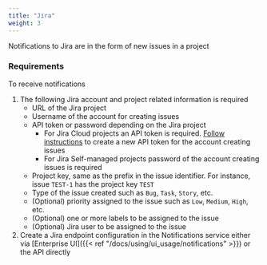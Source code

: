 ```yaml
---
title: "Jira"
weight: 3
---
```


Notifications to Jira are in the form of new issues in a project

### Requirements

To receive notifications

1. The following Jira account and project related information is required
    * URL of the Jira project
    * Username of the account for creating issues
    * API token or password depending on the Jira project
        * For Jira Cloud projects an API token is required. [Follow instructions](https://confluence.atlassian.com/cloud/api-tokens-938839638.html) to create a new API token for the account creating issues
        * For Jira Self-managed projects password of the account creating issues is required
    * Project key, same as the prefix in the issue identifier. For instance, issue `TEST-1` has the project key `TEST`
    * Type of the issue created such as `Bug`, `Task`, `Story`, etc.
    * (Optional) priority assigned to the issue such as `Low`, `Medium`, `High`, etc.
    * (Optional) one or more labels to be assigned to the issue
    * (Optional) Jira user to be assigned to the issue
2. Create a Jira endpoint configuration in the Notifications service either via [Enterprise UI]({{< ref "/docs/using/ui_usage/notifications" >}}) or the API directly
